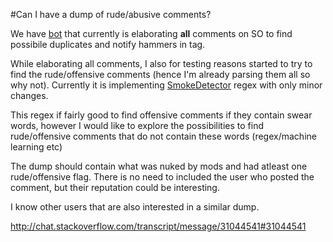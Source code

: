#Can I have a dump of rude/abusive comments?

We have [bot](http://stackapps.com/questions/6910) that currently is elaborating **all** comments on SO to find possibile duplicates and notify hammers in tag.

While elaborating all comments, I also for testing reasons started to try to find the rude/offensive comments (hence I'm already parsing them all so why not). Currently it is implementing [SmokeDetector](https://github.com/Charcoal-SE/SmokeDetector) regex with only minor changes.

This regex if fairly good to find offensive comments if they contain swear words, however I would like to explore the possibilities to find rude/offensive comments that do not contain these words (regex/machine learning etc)

The dump should contain what was nuked by mods and had atleast one rude/offensive flag. There is no need to included the user who posted the comment, but their reputation could be interesting.

I know other users that are also  interested in a similar dump.

http://chat.stackoverflow.com/transcript/message/31044541#31044541








